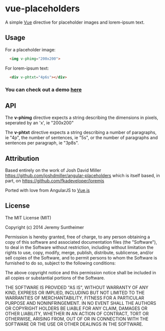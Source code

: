 
# vue-placeholders

A simple [Vue](http://vuejs.org) directive for placeholder images and lorem-ipsum text.

## Usage 

 For a placeholder image:

```Html
  <img v-phimg="200x200">
```

For lorem-ipsum text:

```Html
  <div v-phtxt="4p6s"></div>
```

### You can check out a demo [here](http://lithiumjake.github.io/vue-placeholders/) 

## API

The **v-phimg** directive expects a string describing the dimensions in  pixels, seperated by an 'x', ie "200x200" 

The **v-phtxt** directive expects a string describing a number of paragraphs, ie "4p", the number of sentences, ie "5s",
or the number of paragraphs and sentences per paragraph, ie "3p8s". 

## Attribution

Based entirely on the work of Josh David Miller https://github.com/joshdmiller/angular-placeholders
which is itself based, in part, on https://github.com/fkadeveloper/loremjs

Ported with love from AngularJS to [Vue.js](http://vuejs.org/)


## License

  The MIT License (MIT)

  Copyright (c) 2014 Jeremy Suntheimer

  Permission is hereby granted, free of charge, to any person obtaining a copy
  of this software and associated documentation files (the "Software"), to deal
  in the Software without restriction, including without limitation the rights
  to use, copy, modify, merge, publish, distribute, sublicense, and/or sell
  copies of the Software, and to permit persons to whom the Software is
  furnished to do so, subject to the following conditions:

  The above copyright notice and this permission notice shall be included in
  all copies or substantial portions of the Software.

  THE SOFTWARE IS PROVIDED "AS IS", WITHOUT WARRANTY OF ANY KIND, EXPRESS OR
  IMPLIED, INCLUDING BUT NOT LIMITED TO THE WARRANTIES OF MERCHANTABILITY,
  FITNESS FOR A PARTICULAR PURPOSE AND NONINFRINGEMENT. IN NO EVENT SHALL THE
  AUTHORS OR COPYRIGHT HOLDERS BE LIABLE FOR ANY CLAIM, DAMAGES OR OTHER
  LIABILITY, WHETHER IN AN ACTION OF CONTRACT, TORT OR OTHERWISE, ARISING FROM,
  OUT OF OR IN CONNECTION WITH THE SOFTWARE OR THE USE OR OTHER DEALINGS IN
  THE SOFTWARE.
